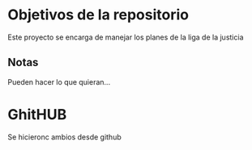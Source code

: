 # Objetivos de la repositorio

Este proyecto se encarga de manejar los planes de la liga de la justicia


## Notas
Pueden hacer lo que quieran...

# GhitHUB
Se hicieronc ambios desde github
